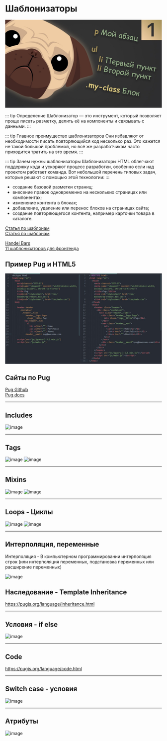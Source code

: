 # Шаблонизаторы

![Alt for Imsage](../html/images/pug.jpg)

::: tip Определение
Шаблонизатор — это инструмент, который позволяет проще писать разметку, делить её на компоненты и связывать с данными.
:::

::: tip Главное преимущество шаблонизаторов
Они избавляют от необходимости писать повторяющийся код несколько раз. Это кажется не такой большой проблемой,
но всё же разработчикам часто приходится тратить на это время.
:::

::: tip Зачем нужны шаблонизаторы
Шаблонизаторы HTML облегчают поддержку кода и ускоряют процесс разработки, особенно если над проектом работает команда. Вот небольшой перечень типовых задач, которые решают с помощью этой технологии:
:::

- создание базовой разметки страниц;
- внесение правок одновременно на нескольких страницах или компонентах;
- изменение контента в блоках;
- добавление, удаление или перенос блоков на страницах сайта;
- создание повторяющегося контента, например карточки товара в каталоге.


<a href="https://htmlacademy.ru/tutorial/php/templates" target="_blank">Статья по шаблонам</a> <br/>
<a href="https://htmlacademy.ru/blog/html/html-templates" target="_blank">Cтатья по шаблонам</a> <br/>

<a href="https://handlebarsjs.com/" target="_blank">Handel Bars</a> <br/>
<a href="https://proglib.io/p/templating-languages-and-engines" target="_blank">11 шаблонизаторов для фронтенда</a> <br/>




## Пример Pug и HTML5

![Alt for Imsage](../html/images/example-pug.jpg)

## Сайты по Pug

<a href="https://github.com/pugjs/pug" target="_blank">Pug Github</a> <br/>
<a href="https://pugjs.org/api/getting-started.html" target="_blank">Pug docs</a> <br/>

<hr/>

## Includes
![image](https://user-images.githubusercontent.com/71700914/191177813-b161f3ce-b83b-448d-9c93-f0dba1d95118.png)

<hr/>

## Tags
![image](https://user-images.githubusercontent.com/71700914/191178075-8667d9a4-337b-4a99-a9bd-3884e04fd2ad.png)
![image](https://user-images.githubusercontent.com/71700914/191178130-b01b2b44-175d-467d-905f-78db3062152a.png)

<hr/>

## Mixins
![image](https://user-images.githubusercontent.com/71700914/191178586-4824b2e7-ebc1-4bba-a4f6-c75f33397b44.png)
![image](https://user-images.githubusercontent.com/71700914/191178638-22336e96-92f5-4238-acf8-3a4b056f306c.png)

<hr/>

## Loops - Циклы
![image](https://user-images.githubusercontent.com/71700914/191178811-28297cfb-d8cb-4895-ab60-06a63f15d9f3.png)
![image](https://user-images.githubusercontent.com/71700914/191178906-999ce46b-d737-4974-b4ec-9954c8b7ce79.png)

<hr/>

## Интерполяция,  переменные

Интерполяция - В компьютерном программировании интерполяция строк (или интерполяция переменных, подстановка переменных или расширение переменных)

![image](https://user-images.githubusercontent.com/71700914/191179243-9ff38e42-7c13-468f-bfb2-9420f258148d.png)

## Наследование - Template Inheritance
https://pugjs.org/language/inheritance.html

<hr/>

## Условия - if else
![image](https://user-images.githubusercontent.com/71700914/191179568-1df8ff7e-f314-4906-9856-85d0b6772901.png)

<hr/>

## Code
https://pugjs.org/language/code.html

<hr/>

## Switch case - условия
![image](https://user-images.githubusercontent.com/71700914/191179733-7b4a03e3-f43e-4316-a278-e8bd165b4c39.png)

<hr/>

## Атрибуты
![image](https://user-images.githubusercontent.com/71700914/191179820-c9b19b5a-3861-432a-9132-6d02e5acff24.png)
